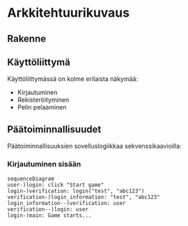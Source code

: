 # Arkkitehtuurikuvaus

## Rakenne



## Käyttöliittymä
Käyttöliittymässä on kolme erilaista näkymää: 
- Kirjautuminen
- Rekisteröityminen
- Pelin pelaaminen

## Päätoiminnallisuudet
Päätoiminnallisuuksien sovelluslogiikkaa sekvenssikaavioilla:
### Kirjautuminen sisään
```mermaid
sequenceDiagram
user-)login: click "Start game"
login-)verification: login("test", "abc123")
verification-)login_information: "test", "abc123"
login_information--)verification: user
verification--)login: user
login-)main: Game starts...

```
